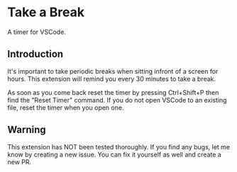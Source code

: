 # Take a Break
A timer for VSCode.

## Introduction
It's important to take periodic breaks when sitting infront of a screen for hours. This extension will remind you every 30 minutes to take a break. 

As soon as you come back reset the timer by pressing Ctrl+Shift+P then find the "Reset Timer" command. If you do not open VSCode to an existing file, reset the timer when you open one.

## Warning
This extension has NOT been tested thoroughly. If you find any bugs, let me know by creating a new issue. You can fix it yourself as well and create a new PR.